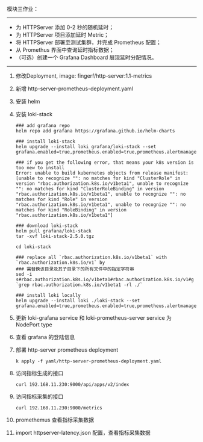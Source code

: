 模块三作业：

---

- 为 HTTPServer 添加 0-2 秒的随机延时；
- 为 HTTPServer 项目添加延时 Metric；
- 将 HTTPServer 部署至测试集群，并完成 Prometheus 配置；
- 从 Promethus 界面中查询延时指标数据；
- （可选）创建一个 Grafana Dashboard 展现延时分配情况。

---

1. 修改Deployment, image: fingerf/http-server:1.1-metrics

2. 新增 http-server-prometheus-deployment.yaml

3. 安装 helm

4. 安装 loki-stack

   ```shell
   ### add grafana repo
   helm repo add grafana https://grafana.github.io/helm-charts
   ```

   ```shell
   ### install loki-stack
   helm upgrade --install loki grafana/loki-stack --set grafana.enabled=true,prometheus.enabled=true,prometheus.alertmanager.persistentVolume.enabled=false,prometheus.server.persistentVolume.enabled=false
   ```

   ```shell
   ### if you get the following error, that means your k8s version is too new to install
   Error: unable to build kubernetes objects from release manifest: [unable to recognize "": no matches for kind "ClusterRole" in version "rbac.authorization.k8s.io/v1beta1", unable to recognize "": no matches for kind "ClusterRoleBinding" in version "rbac.authorization.k8s.io/v1beta1", unable to recognize "": no matches for kind "Role" in version "rbac.authorization.k8s.io/v1beta1", unable to recognize "": no matches for kind "RoleBinding" in version "rbac.authorization.k8s.io/v1beta1"]
   ```

   ```shell
   ### download loki-stack
   helm pull grafana/loki-stack
   tar -xvf loki-stack-2.5.0.tgz
   ```

   ```shell
   cd loki-stack
   
   ### replace all `rbac.authorization.k8s.io/v1beta1` with `rbac.authorization.k8s.io/v1` by
   ### 需替换该目录及其子目录下的所有文件中的指定字符串
   sed -i s#rbac.authorization.k8s.io/v1beta1#rbac.authorization.k8s.io/v1#g `grep rbac.authorization.k8s.io/v1beta1 -rl ./`
   ```

   ```
   ### install loki locally
   helm upgrade --install loki ./loki-stack --set grafana.enabled=true,prometheus.enabled=true,prometheus.alertmanager.persistentVolume.enabled=false,prometheus.server.persistentVolume.enabled=false
   ```

5. 更新 loki-grafana service 和 loki-prometheus-server service 为 NodePort type

6. 查看 grafana 的登陆信息 

7. 部署 http-server prometheus deployment

   ```shell
   k apply -f yaml/http-server-prometheus-deployment.yaml
   ```

8. 访问指标生成的接口

   ```shell
   curl 192.168.11.230:9000/api/apps/v2/index
   ```

9. 访问指标采集的接口

   ```shell
   curl 192.168.11.230:9000/metrics
   ```

10. promethemus 查看指标采集数据

11. import httpserver-latency.json 配置，查看指标采集数据